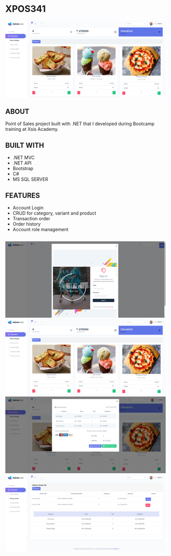 # XPOS341

<img src="./screen-captures/POS-02.png" width="full">

## ABOUT

Point of Sales project built with .NET that I developed during Bootcamp training at Xsis Academy.

## BUILT WITH

-   .NET MVC
-   .NET API
-   Bootstrap
-   C#
-   MS SQL SERVER

## FEATURES

-   Account Login
-   CRUD for category, variant and product
-   Transaction order
-   Order history
-   Account role management

##

<img src="./screen-captures/POS-01.png" width="full">
<img src="./screen-captures/POS-02.png" width="full">
<img src="./screen-captures/POS-03.png" width="full">
<img src="./screen-captures/POS-04.png" width="full">
